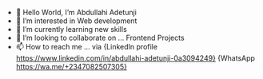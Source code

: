 - 👋 Hello World, I’m Abdullahi Adetunji
- 👀 I’m interested in Web development 
- 🌱 I’m currently learning new skills
- 💞️ I’m looking to collaborate on ... Frontend Projects
- 📫 How to reach me ... via {LinkedIn profile
https://www.linkedin.com/in/abdullahi-adetunji-0a3094249}
{WhatsApp https://wa.me/+2347082507305}

